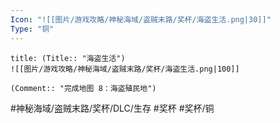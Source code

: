 ```yaml
---
Icon: "![[图片/游戏攻略/神秘海域/盗贼末路/奖杯/海盗生活.png|30]]"
Type: "铜"
---
```

```ad-common-bronze-trophy
title: (Title:: "海盗生活")
![[图片/游戏攻略/神秘海域/盗贼末路/奖杯/海盗生活.png|100]]

(Comment:: "完成地图 8：海盗殖民地")
```

#神秘海域/盗贼末路/奖杯/DLC/生存 #奖杯 #奖杯/铜
